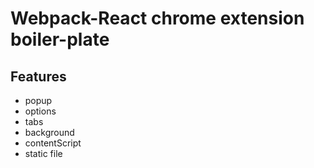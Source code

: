 # Webpack-React chrome extension boiler-plate

## Features
- popup
- options
- tabs
- background
- contentScript
- static file
  